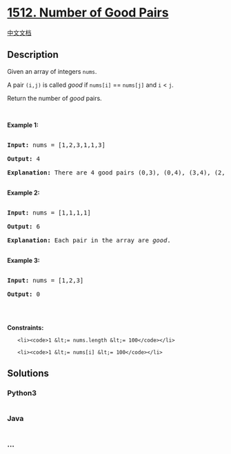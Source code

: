# [1512. Number of Good Pairs](https://leetcode.com/problems/number-of-good-pairs)

[中文文档](/solution/1500-1599/1512.Number%20of%20Good%20Pairs/README.md)

## Description

<p>Given an array of integers&nbsp;<code>nums</code>.</p>

<p>A pair&nbsp;<code>(i,j)</code>&nbsp;is called <em>good</em> if&nbsp;<code>nums[i]</code> == <code>nums[j]</code> and <code>i</code> &lt; <code>j</code>.</p>

<p>Return the number of <em>good</em> pairs.</p>

<p>&nbsp;</p>

<p><strong>Example 1:</strong></p>

<pre>

<strong>Input:</strong> nums = [1,2,3,1,1,3]

<strong>Output:</strong> 4

<strong>Explanation: </strong>There are 4 good pairs (0,3), (0,4), (3,4), (2,5) 0-indexed.

</pre>

<p><strong>Example 2:</strong></p>

<pre>

<strong>Input:</strong> nums = [1,1,1,1]

<strong>Output:</strong> 6

<strong>Explanation: </strong>Each pair in the array are <em>good</em>.

</pre>

<p><strong>Example 3:</strong></p>

<pre>

<strong>Input:</strong> nums = [1,2,3]

<strong>Output:</strong> 0

</pre>

<p>&nbsp;</p>

<p><strong>Constraints:</strong></p>

<ul>

    <li><code>1 &lt;= nums.length &lt;= 100</code></li>

    <li><code>1 &lt;= nums[i] &lt;= 100</code></li>

</ul>

## Solutions

<!-- tabs:start -->

### **Python3**

```python

```

### **Java**

```java

```

### **...**

```

```

<!-- tabs:end -->
